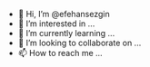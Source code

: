 - 👋 Hi, I’m @efehansezgin
- 👀 I’m interested in ...
- 🌱 I’m currently learning ...
- 💞️ I’m looking to collaborate on ...
- 📫 How to reach me ...

<!---
efehansezgin/efehansezgin is a ✨ special ✨ repository because its `README.md` (this file) appears on your GitHub profile.
You can click the Preview link to take a look at your changes.
--->
